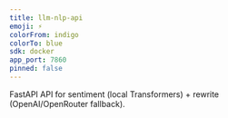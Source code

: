 ```yaml
---
title: llm-nlp-api
emoji: ⚡
colorFrom: indigo
colorTo: blue
sdk: docker
app_port: 7860
pinned: false
---
```


FastAPI API for sentiment (local Transformers) + rewrite (OpenAI/OpenRouter fallback).

